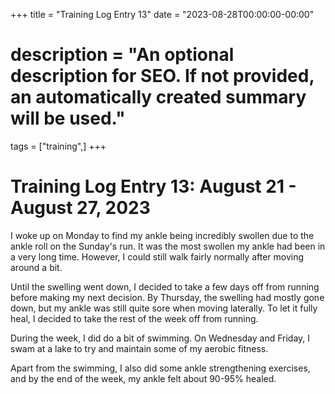 +++
title = "Training Log Entry 13"
date = "2023-08-28T00:00:00-00:00"
# description = "An optional description for SEO. If not provided, an automatically created summary will be used."
tags = ["training",]
+++


# Training Log Entry 13:  August 21 - August 27, 2023

I woke up on Monday to find my ankle being incredibly swollen due to the ankle roll on the Sunday's run.
It was the most swollen my ankle had been in a very long time.
However, I could still walk fairly normally after moving around a bit.

Until the swelling went down, I decided to take a few days off from running before making my next decision.
By Thursday, the swelling had mostly gone down, but my ankle was still quite sore when moving laterally.
To let it fully heal, I decided to take the rest of the week off from running.

During the week, I did do a bit of swimming.
On Wednesday and Friday, I swam at a lake to try and maintain some of my aerobic fitness.

Apart from the swimming, I also did some ankle strengthening exercises, and by the end of the week, my ankle felt about 90-95\% healed.
